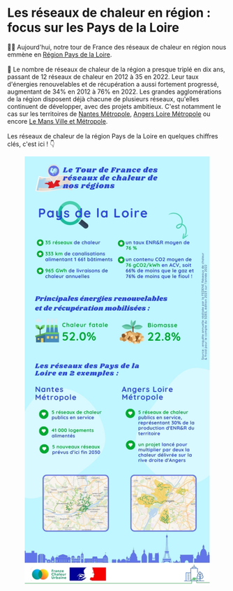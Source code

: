 # Les réseaux de chaleur en région : focus sur les Pays de la Loire

🚴‍♂️ Aujourd'hui, notre tour de France des réseaux de chaleur en région nous emmène en [Région Pays de la Loire](https://www.paysdelaloire.fr/).\
\
🔎 Le nombre de réseaux de chaleur de la région a presque triplé en dix ans, passant de 12 réseaux de chaleur en 2012 à 35 en 2022. Leur taux d'énergies renouvelables et de récupération a aussi fortement progressé, augmentant de 34% en 2012 à 76% en 2022. Les grandes agglomérations de la région disposent déjà chacune de plusieurs réseaux, qu'elles continuent de développer, avec des projets ambitieux. C'est notamment le cas sur les territoires de [Nantes Métropole](https://metropole.nantes.fr/), [Angers Loire Métropole](https://www.angersloiremetropole.fr/) ou encore [Le Mans Ville et Métropole](https://www.lemansmetropole.fr/).\
\
Les réseaux de chaleur de la région Pays de la Loire en quelques chiffres clés, c'est ici ! 👇

<figure><img src=".gitbook/assets/FCU_Pays-de-laloire.jpg" alt=""><figcaption></figcaption></figure>
